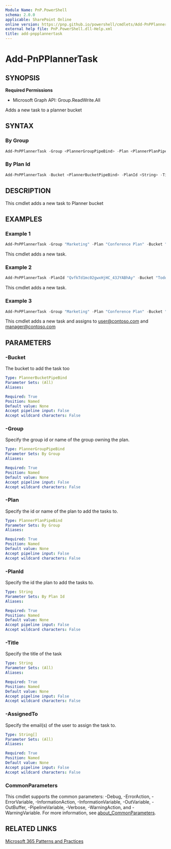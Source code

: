 ```yaml
---
Module Name: PnP.PowerShell
schema: 2.0.0
applicable: SharePoint Online
online version: https://pnp.github.io/powershell/cmdlets/Add-PnPPlannerTask.html
external help file: PnP.PowerShell.dll-Help.xml
title: add-pnpplannertask
---
```

  
# Add-PnPPlannerTask

## SYNOPSIS

**Required Permissions**

  * Microsoft Graph API: Group.ReadWrite.All

Adds a new task to a planner bucket

## SYNTAX

### By Group
```powershell
Add-PnPPlannerTask -Group <PlannerGroupPipeBind> -Plan <PlannerPlanPipeBind> -Bucket <PlannerBucketPipeBind> -Title <String> [-AssignedTo <String[]>]
```

### By Plan Id
```powershell
Add-PnPPlannerTask -Bucket <PlannerBucketPipeBind> -PlanId <String> -Title <String> [-AssignedTo <String[]>]
```

## DESCRIPTION
This cmdlet adds a new task to Planner bucket

## EXAMPLES

### Example 1
```powershell
Add-PnPPlannerTask -Group "Marketing" -Plan "Conference Plan" -Bucket "Todos" -Title "Design booth layout"
```

This cmdlet adds a new task.

### Example 2
```powershell
Add-PnPPlannerTask -PlanId "QvfkTd1mc02gwxHjHC_43JYABhAy" -Bucket "Todos" -Title "Design booth layout"
```

This cmdlet adds a new task.

### Example 3
```powershell
Add-PnPPlannerTask -Group "Marketing" -Plan "Conference Plan" -Bucket "Todos" -Title "Design booth layout" -AssignedTo "user@contoso.com","manager@contoso.com"
```

This cmdlet adds a new task and assigns to user@contoso.com and manager@contoso.com


## PARAMETERS

### -Bucket
The bucket to add the task too

```yaml
Type: PlannerBucketPipeBind
Parameter Sets: (All)
Aliases:

Required: True
Position: Named
Default value: None
Accept pipeline input: False
Accept wildcard characters: False
```

### -Group
Specify the group id or name of the group owning the plan.

```yaml
Type: PlannerGroupPipeBind
Parameter Sets: By Group
Aliases:

Required: True
Position: Named
Default value: None
Accept pipeline input: False
Accept wildcard characters: False
```

### -Plan
Specify the id or name of the plan to add the tasks to.

```yaml
Type: PlannerPlanPipeBind
Parameter Sets: By Group
Aliases:

Required: True
Position: Named
Default value: None
Accept pipeline input: False
Accept wildcard characters: False
```

### -PlanId
Specify the id the plan to add the tasks to.

```yaml
Type: String
Parameter Sets: By Plan Id
Aliases:

Required: True
Position: Named
Default value: None
Accept pipeline input: False
Accept wildcard characters: False
```

### -Title
Specify the title of the task

```yaml
Type: String
Parameter Sets: (All)
Aliases:

Required: True
Position: Named
Default value: None
Accept pipeline input: False
Accept wildcard characters: False
```

### -AssignedTo
Specify the email(s) of the user to assign the task to.

```yaml
Type: String[]
Parameter Sets: (All)
Aliases:

Required: True
Position: Named
Default value: None
Accept pipeline input: False
Accept wildcard characters: False
```

### CommonParameters
This cmdlet supports the common parameters: -Debug, -ErrorAction, -ErrorVariable, -InformationAction, -InformationVariable, -OutVariable, -OutBuffer, -PipelineVariable, -Verbose, -WarningAction, and -WarningVariable. For more information, see [about_CommonParameters](http://go.microsoft.com/fwlink/?LinkID=113216).

## RELATED LINKS

[Microsoft 365 Patterns and Practices](https://aka.ms/m365pnp)


